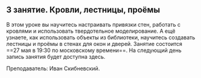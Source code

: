 ## 3 занятие. Кровли, лестницы, проёмы

В этом уроке вы научитесь настраивать привязки стен, работать с кровлями и использовать твердотельное моделирование. А ещё узнаете, как использовать объекты из библиотеки, научитесь создавать лестницы и проёмы в стенах для окон и дверей. Занятие состоится ==27 мая в 19:30 по московскому времени==. На следующий день запись занятия будет доступна здесь.

Преподаватель: Иван Скибневский.
